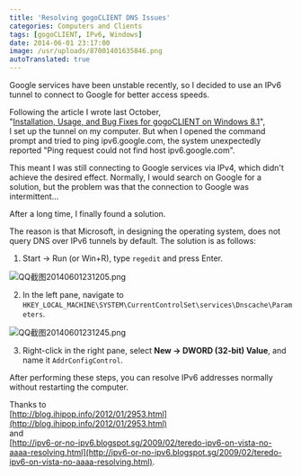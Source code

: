 ```yaml
---
title: 'Resolving gogoCLIENT DNS Issues'
categories: Computers and Clients
tags: [gogoCLIENT, IPv6, Windows]
date: 2014-06-01 23:17:00
image: /usr/uploads/87001401635846.png
autoTranslated: true
---
```



Google services have been unstable recently, so I decided to use an IPv6 tunnel to connect to Google for better access speeds.

Following the article I wrote last October,  
"[Installation, Usage, and Bug Fixes for gogoCLIENT on Windows 8.1](/en/article/modify-computer/windows-8-1-gogoclient-install-repair-bug.lantian)",  
I set up the tunnel on my computer. But when I opened the command prompt and tried to ping ipv6.google.com, the system unexpectedly reported "Ping request could not find host ipv6.google.com".

This meant I was still connecting to Google services via IPv4, which didn't achieve the desired effect. Normally, I would search on Google for a solution, but the problem was that the connection to Google was intermittent...

After a long time, I finally found a solution.

The reason is that Microsoft, in designing the operating system, does not query DNS over IPv6 tunnels by default. The solution is as follows:

1. Start → Run (or Win+R), type `regedit` and press Enter.

<img src="/usr/uploads/87001401635846.png" style="float:none;" title="QQ截图20140601231205.png"/>

2. In the left pane, navigate to `HKEY_LOCAL_MACHINE\SYSTEM\CurrentControlSet\services\Dnscache\Parameters`.

<img src="/usr/uploads/57211401635846.png" title="QQ截图20140601231245.png" style="white-space: normal; float: none;"/><br/>

3. Right-click in the right pane, select **New → DWORD (32-bit) Value**, and name it `AddrConfigControl`.

After performing these steps, you can resolve IPv6 addresses normally without restarting the computer.

Thanks to  
[http://blog.ihipop.info/2012/01/2953.html](http://blog.ihipop.info/2012/01/2953.html)  
and  
[http://ipv6-or-no-ipv6.blogspot.sg/2009/02/teredo-ipv6-on-vista-no-aaaa-resolving.html](http://ipv6-or-no-ipv6.blogspot.sg/2009/02/teredo-ipv6-on-vista-no-aaaa-resolving.html).
```
